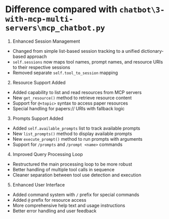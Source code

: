 # Difference compared with `chatbot\3-with-mcp-multi-servers\mcp_chatbot.py`

1. Enhanced Session Management
- Changed from simple list-based session tracking to a unified dictionary-based approach
- `self.sessions` now maps tool names, prompt names, and resource URIs to their respective sessions
- Removed separate `self.tool_to_session` mapping

2. Resource Support Added
- Added capability to list and read resources from MCP servers
- New `get_resource()` method to retrieve resource content
- Support for `@<topic>` syntax to access paper resources
- Special handling for papers:// URIs with fallback logic

3. Prompts Support Added
- Added `self.available_prompts` list to track available prompts
- New `list_prompts()` method to display available prompts
- New `execute_prompt()` method to run prompts with arguments
- Support for `/prompts` and `/prompt <name>` commands

4. Improved Query Processing Loop
- Restructured the main processing loop to be more robust
- Better handling of multiple tool calls in sequence
- Cleaner separation between tool use detection and execution

5. Enhanced User Interface
- Added command system with `/` prefix for special commands
- Added `@` prefix for resource access
- More comprehensive help text and usage instructions
- Better error handling and user feedback